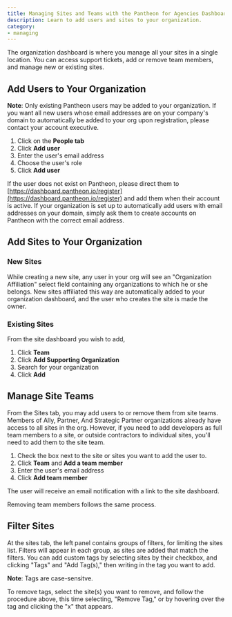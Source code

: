 ```yaml
---
title: Managing Sites and Teams with the Pantheon for Agencies Dashboard
description: Learn to add users and sites to your organization.
category:
- managing
---
```

The organization dashboard is where you manage all your sites in a single location. You can access support tickets, add or remove team members, and manage new or existing sites.

## Add Users to Your Organization

**Note**: Only existing Pantheon users may be added to your organization. If you want all new users whose email addresses are on your company's domain to automatically be added to your org upon registration, please contact your account executive.

1. Click on the **People tab**
2. Click **Add user**
3. Enter the user's email address
4. Choose the user's role
5. Click **Add user**

If the user does not exist on Pantheon, please direct them to  [https://dashboard.pantheon.io/register](https://dashboard.pantheon.io/register) and add them when their account is active. If your organization is set up to automatically add users with email addresses on your domain, simply ask them to create accounts on Pantheon with the correct email address.

## Add Sites to Your Organization

### New Sites

While creating a new site, any user in your org will see an "Organization Affiliation" select field containing any organizations to which he or she belongs. New sites affiliated this way are automatically added to your organization dashboard, and the user who creates the site is made the owner.

### Existing Sites

From the site dashboard you wish to add,


1. Click **Team**
2. Click **Add Supporting Organization**
3. Search for your organization
4. Click **Add**


## Manage Site Teams

From the Sites tab, you may add users to or remove them from site teams. Members of Ally, Partner, And Strategic Partner organizations already have access to all sites in the org. However, if you need to add developers as full team members to a site, or outside contractors to individual sites, you'll need to add them to the site team.

1. Check the box next to the site or sites you want to add the user to.
2. Click **Team** and **Add a team member**
3. Enter the user's email address
4. Click **Add team member**

The user will receive an email notification with a link to the site dashboard.

Removing team members follows the same process.


## Filter Sites

At the sites tab, the left panel contains groups of filters, for limiting the sites list. Filters will appear in each group, as sites are added that match the filters. You can add custom tags by selecting sites by their checkbox, and clicking "Tags" and "Add Tag(s)," then writing in the tag you want to add.

**Note**: Tags are case-sensitve.

To remove tags, select the site(s) you want to remove, and follow the procedure above, this time selecting, "Remove Tag," or by hovering over the tag and clicking the "x" that appears.
